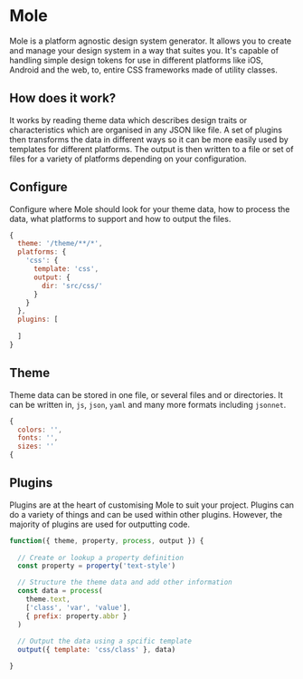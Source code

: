 # Mole

Mole is a platform agnostic design system generator. It allows you to create and manage your design system in a way that suites you. It's capable of handling simple design tokens for use in different platforms like iOS, Android and the web, to, entire CSS frameworks made of utility classes.

## How does it work?

It works by reading theme data which describes design traits or characteristics which are organised in any JSON like file. A set of plugins then transforms the data in different ways so it can be more easily used by templates for different platforms. The output is then written to a file or set of files for a variety of platforms depending on your configuration.

## Configure

Configure where Mole should look for your theme data, how to process the data, what platforms to support and how to output the files.

```js
{
  theme: '/theme/**/*',
  platforms: {
    'css': {
      template: 'css',
      output: {
        dir: 'src/css/'
      }
    }
  },
  plugins: [
    
  ]
}
```

## Theme

Theme data can be stored in one file, or several files and or directories. It can be written in, `js`, `json`, `yaml` and many more formats including `jsonnet`.

```js
{
  colors: '',
  fonts: '',
  sizes: ''
{
```

## Plugins

Plugins are at the heart of customising Mole to suit your project. Plugins can do a variety of things and can be used within other plugins. However, the majority of plugins are used for outputting code.

```js
function({ theme, property, process, output }) {
  
  // Create or lookup a property definition 
  const property = property('text-style')

  // Structure the theme data and add other information
  const data = process(
    theme.text,
    ['class', 'var', 'value'],
    { prefix: property.abbr }
  )
  
  // Output the data using a spcific template
  output({ template: 'css/class' }, data)

}
```
